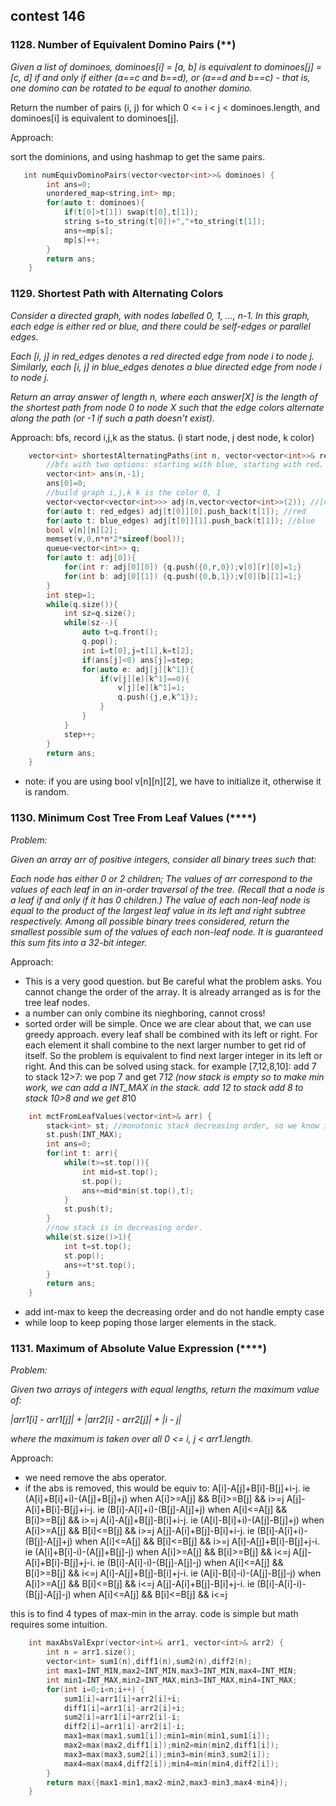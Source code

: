 ## contest 146
### 1128. Number of Equivalent Domino Pairs (**)
<em>Given a list of dominoes, dominoes[i] = [a, b] is equivalent to dominoes[j] = [c, d] if and only if either (a==c and b==d), or (a==d and b==c) - that is, one domino can be rotated to be equal to another domino.</em>


Return the number of pairs (i, j) for which 0 <= i < j < dominoes.length, and dominoes[i] is equivalent to dominoes[j].	

Approach:

sort the dominions, and using hashmap to get the same pairs.

```cpp
   int numEquivDominoPairs(vector<vector<int>>& dominoes) {
        int ans=0;
        unordered_map<string,int> mp;
        for(auto t: dominoes){
            if(t[0]>t[1]) swap(t[0],t[1]);
            string s=to_string(t[0])+","+to_string(t[1]);
            ans+=mp[s];
            mp[s]++;
        }
        return ans;
    }
```

### 1129. Shortest Path with Alternating Colors
<em>Consider a directed graph, with nodes labelled 0, 1, ..., n-1.  In this graph, each edge is either red or blue, and there could be self-edges or parallel edges.

Each [i, j] in red_edges denotes a red directed edge from node i to node j.  Similarly, each [i, j] in blue_edges denotes a blue directed edge from node i to node j.

Return an array answer of length n, where each answer[X] is the length of the shortest path from node 0 to node X such that the edge colors alternate along the path (or -1 if such a path doesn't exist).
</em>

Approach: bfs, record i,j,k as the status. (i start node, j dest node, k color)
```cpp
    vector<int> shortestAlternatingPaths(int n, vector<vector<int>>& red_edges, vector<vector<int>>& blue_edges) {
        //bfs with two options: starting with blue, starting with red.
        vector<int> ans(n,-1);
        ans[0]=0;
        //build graph i,j,k k is the color 0, 1
        vector<vector<vector<int>>> adj(n,vector<vector<int>>(2)); //[nx2xm]
        for(auto t: red_edges) adj[t[0]][0].push_back(t[1]); //red
        for(auto t: blue_edges) adj[t[0]][1].push_back(t[1]); //blue
        bool v[n][n][2];
        memset(v,0,n*n*2*sizeof(bool));
        queue<vector<int>> q;
        for(auto t: adj[0]){
            for(int r: adj[0][0]) {q.push({0,r,0});v[0][r][0]=1;}
            for(int b: adj[0][1]) {q.push({0,b,1});v[0][b][1]=1;}
        }
        int step=1;
        while(q.size()){
            int sz=q.size();
            while(sz--){
                auto t=q.front();
                q.pop();
                int i=t[0],j=t[1],k=t[2];
                if(ans[j]<0) ans[j]=step;
                for(auto e: adj[j][k^1]){
                    if(v[j][e][k^1]==0){
                        v[j][e][k^1]=1;
                        q.push({j,e,k^1});
                    }
                }
            }
            step++;
        }
        return ans;
    }
```	
- note: if you are using bool v[n][n][2], we have to initialize it, otherwise it is random.
	

### 1130. Minimum Cost Tree From Leaf Values (****)
<em>Problem:

Given an array arr of positive integers, consider all binary trees such that:

Each node has either 0 or 2 children;
The values of arr correspond to the values of each leaf in an in-order traversal of the tree.  (Recall that a node is a leaf if and only if it has 0 children.)
The value of each non-leaf node is equal to the product of the largest leaf value in its left and right subtree respectively.
Among all possible binary trees considered, return the smallest possible sum of the values of each non-leaf node.  It is guaranteed this sum fits into a 32-bit integer.
</em>

Approach:

- This is a very good question. but Be careful what the problem asks. You cannot change the order of the  array. It is already arranged as is for the tree leaf nodes.
- a number can only combine its nieghboring, cannot cross!
- sorted order will be simple.
Once we are clear about that, we can use greedy approach.
every leaf shall be combined with its left or right. For each element it shall combine to the next larger number to get rid of itself.
So the problem is equivalent to find next larger integer in its left or right.
And this can be solved using stack.
for example [7,12,8,10]:
add 7 to stack
12>7: we pop 7 and get 7*12 (now stack is empty so to make min work, we can add a INT_MAX in the stack.
add 12 to stack
add 8 to stack
10>8 and we get 8*10

```cpp
    int mctFromLeafValues(vector<int>& arr) {
		stack<int> st; //monotonic stack decreasing order, so we know its left next larger.
		st.push(INT_MAX);
		int ans=0;
		for(int t: arr){
			while(t>=st.top()){
				int mid=st.top();
				st.pop();
				ans+=mid*min(st.top(),t);
			}
			st.push(t);
		}
		//now stack is in decreasing order.
		while(st.size()>1){
			int t=st.top();
			st.pop();
			ans+=t*st.top();
		}
		return ans;
	}
```
- add int-max to keep the decreasing order and do not handle empty case
- while loop to keep poping those larger elements in the stack.

### 1131. Maximum of Absolute Value Expression (****)
<em>Problem:

Given two arrays of integers with equal lengths, return the maximum value of:

|arr1[i] - arr1[j]| + |arr2[i] - arr2[j]| + |i - j|

where the maximum is taken over all 0 <= i, j < arr1.length.
</em>

Approach:

- we need remove the abs operator.
- if the abs is removed, this would be equiv to:
A[i]-A[j]+B[i]-B[j]+i-j. ie (A[i]+B[i]+i)-(A[j]+B[j]+j) when A[i]>=A[j] && B[i]>=B[j] && i>=j
A[j]-A[i]+B[i]-B[j]+i-j. ie (B[i]-A[i]+i)-(B[j]-A[j]+j) when A[i]<=A[j] && B[i]>=B[j] && i>=j
A[i]-A[j]+B[j]-B[i]+i-j. ie (A[i]-B[i]+i)-(A[j]-B[j]+j) when A[i]>=A[j] && B[i]<=B[j] && i>=j
A[j]-A[i]+B[j]-B[i]+i-j. ie (B[i]-A[i]+i)-(B[j]-A[j]+j) when A[i]<=A[j] && B[i]<=B[j] && i>=j
A[i]-A[j]+B[i]-B[j]+j-i. ie (A[i]+B[i]-i)-(A[j]+B[j]-j) when A[i]>=A[j] && B[i]>=B[j] && i<=j
A[j]-A[i]+B[i]-B[j]+j-i. ie (B[i]-A[i]-i)-(B[j]-A[j]-j) when A[i]<=A[j] && B[i]>=B[j] && i<=j
A[i]-A[j]+B[j]-B[i]+j-i. ie (A[i]-B[i]-i)-(A[j]-B[j]-j) when A[i]>=A[j] && B[i]<=B[j] && i<=j
A[j]-A[i]+B[j]-B[i]+j-i. ie (B[i]-A[i]-i)-(B[j]-A[j]-j) when A[i]<=A[j] && B[i]<=B[j] && i<=j

this is to find 4 types of max-min in the array.
code is simple but math requires some intuition.
```cpp
    int maxAbsValExpr(vector<int>& arr1, vector<int>& arr2) {
        int n = arr1.size();
        vector<int> sum1(n),diff1(n),sum2(n),diff2(n);
        int max1=INT_MIN,max2=INT_MIN,max3=INT_MIN,max4=INT_MIN;
        int min1=INT_MAX,min2=INT_MAX,min3=INT_MAX,min4=INT_MAX;
        for(int i=0;i<n;i++) {
            sum1[i]=arr1[i]+arr2[i]+i;
            diff1[i]=arr1[i]-arr2[i]+i;
            sum2[i]=arr1[i]+arr2[i]-i;
            diff2[i]=arr1[i]-arr2[i]-i;
            max1=max(max1,sum1[i]);min1=min(min1,sum1[i]);
            max2=max(max2,diff1[i]);min2=min(min2,diff1[i]);
            max3=max(max3,sum2[i]);min3=min(min3,sum2[i]);
            max4=max(max4,diff2[i]);min4=min(min4,diff2[i]);
        }
        return max({max1-min1,max2-min2,max3-min3,max4-min4});
    }
```	